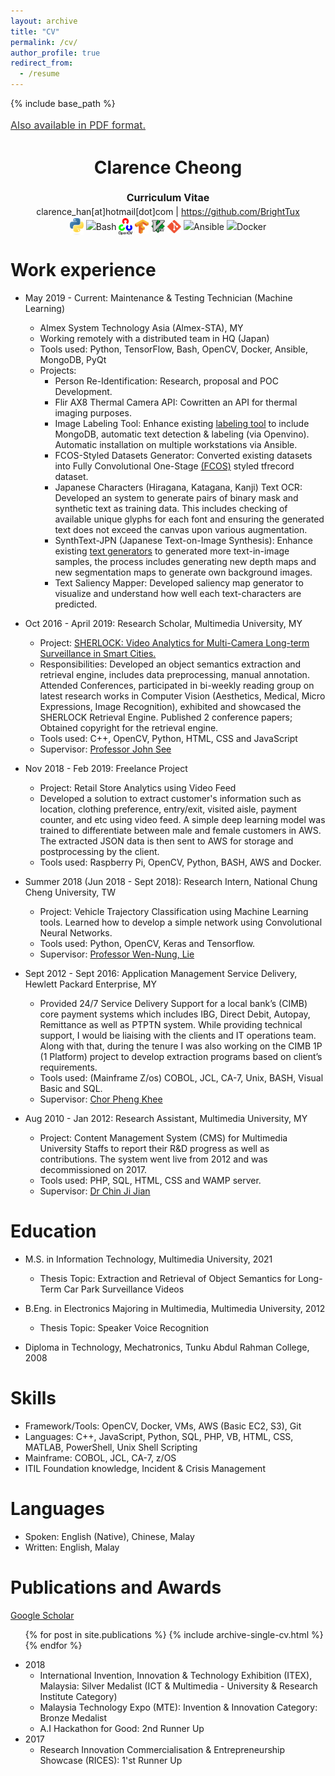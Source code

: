 ```yaml
---
layout: archive
title: "CV"
permalink: /cv/
author_profile: true
redirect_from:
  - /resume
---
```


{% include base_path %}

<a style="line-height: 1.5;" href="https://github.com/BrightTux/brighttux.github.io/raw/master/files/cv.pdf"><span style="color: #333333;"><span id="printThis" style="font-size: medium;">Also available in PDF format.</span></span></a>

<h1 class="western" align="center"><b>Clarence Cheong</b></h1>
<p style="line-height: 1.5;" align="center"><span style="font-size: medium;"><b>Curriculum Vitae</b> </span> <br>
clarence_han[at]hotmail[dot]com | <a href="https://github.com/BrightTux">https://github.com/BrightTux</a> <br>

<img align="center" alt="Python" width="22px" src="https://raw.githubusercontent.com/BrightTux/brighttux/master/icons/python-logo-generic.svg"/>
<img align="center" alt="Bash" width="22px" src="https://raw.githubusercontent.com/odb/official-bash-logo/master/assets/Logos/Icons/PNG/24x24.png"/>
<img align="center" alt="OpenCV" width="22px" src="https://raw.githubusercontent.com/BrightTux/brighttux/master/icons/487px-OpenCV_Logo_with_text_svg_version.svg.png"/>
<img align="center" alt="Tensorflow" width="22px" src="https://raw.githubusercontent.com/BrightTux/brighttux/master/icons/Tensorflow_logo.svg"/>
<img align="center" alt="Vim" width="22px" src="https://raw.githubusercontent.com/BrightTux/brighttux/master/icons/Vimlogo.svg" />
<img align="center" alt="Git" width="22px" src="https://raw.githubusercontent.com/BrightTux/brighttux/master/icons/512px-Git-logo.svg.png"/>
<img align="center" alt="Ansible" width="22px" src="https://upload.wikimedia.org/wikipedia/commons/thumb/2/24/Ansible_logo.svg/256px-Ansible_logo.svg.png"/> 
<img align="center" alt="Docker" width="22px" src="https://www.docker.com/sites/default/files/d8/2019-07/vertical-logo-monochromatic.png"/>

</p>

<script>
console.log("Use printcv() to set certain elements to hidden");

function printcv()
{
  console.log("function printcv called");
  
  document.getElementById("printThis").style.visibility = "hidden"; 
  document.getElementsByClassName("page__title")[0].style.visibility = "hidden";
  document.getElementsByClassName("btn btn--inverse")[0].style.visibility = "hidden";
  document.getElementById("publicationslist").style.visibility = "hidden";
  document.getElementsByClassName("author__avatar")[0].style.visibility ="hidden";
  document.getElementsByClassName("author__name")[0].style.visibility ="hidden";
  document.getElementsByClassName("author__bio")[0].style.visibility ="hidden";
  
  document.getElementById("printThis").style.display= "none";
  document.getElementsByClassName("page__title")[0].style.display= "none";
  document.getElementsByClassName("btn btn--inverse")[0].style.display= "none";
  document.getElementById("publicationslist").style.display= "none";
  document.getElementsByClassName("author__avatar")[0].style.display= "none";
  document.getElementsByClassName("author__name")[0].style.display= "none";
  document.getElementsByClassName("author__bio")[0].style.display= "none";
  document.getElementsByClassName("page__footer")[0].style.display= "none";

  
  console.log("Remember to change the scale to 72% before printing - use Chrome/Linux");

  var printContents = document.getElementByClassName("archive").innerHTML;
     var originalContents = document.body.innerHTML;

     document.body.innerHTML = printContents;

     window.print();

     document.body.innerHTML = originalContents;

};
  
</script>

Work experience
======
* May 2019 - Current: Maintenance & Testing Technician (Machine Learning)
  * Almex System Technology Asia (Almex-STA), MY 
  * Working remotely with a distributed team in HQ (Japan)
  * Tools used: Python, TensorFlow, Bash, OpenCV, Docker, Ansible, MongoDB, PyQt
  * Projects: 
      * Person Re-Identification: Research, proposal and POC Development.
      * Flir AX8 Thermal Camera API: Cowritten an API for thermal imaging purposes.
      * Image Labeling Tool: Enhance existing [labeling tool](https://github.com/tzutalin/labelImg) to include MongoDB, automatic text detection & labeling (via Openvino). Automatic installation on multiple workstations via Ansible.
      * FCOS-Styled Datasets Generator: Converted existing datasets into Fully Convolutional One-Stage [(FCOS)](https://arxiv.org/abs/1904.01355) styled tfrecord dataset. 
      * Japanese Characters (Hiragana, Katagana, Kanji) Text OCR: Developed an system to generate pairs of binary mask and synthetic text as training data. This includes checking of available unique glyphs for each font and ensuring the generated text does not exceed the canvas upon various augmentation. 
      * SynthText-JPN (Japanese Text-on-Image Synthesis): Enhance existing [text generators](https://github.com/gachiemchiep/SynthText) to generated more text-in-image samples, the process includes generating new depth maps and new segmentation maps to generate own background images. 
      * Text Saliency Mapper: Developed saliency map generator to visualize and understand how well each text-characters are predicted. 

* Oct 2016 - April 2019: Research Scholar, Multimedia University, MY
  * Project: [SHERLOCK: Video Analytics for Multi-Camera Long-term Surveillance in Smart Cities.](https://www.youtube.com/watch?v=x_UJIOEBusw) 
  * Responsibilities: Developed an object semantics extraction and retrieval engine, includes data preprocessing, manual annotation. Attended Conferences, participated in bi-weekly reading group on latest research works in Computer Vision (Aesthetics, Medical, Micro Expressions, Image Recognition), exhibited and showcased the SHERLOCK Retrieval Engine. Published 2 conference papers; Obtained copyright for the retrieval engine.
  * Tools used: C++, OpenCV, Python, HTML, CSS and JavaScript
  * Supervisor: [Professor John See](https://mmuexpert.mmu.edu.my/johnsee)
  
* Nov 2018 - Feb 2019: Freelance Project
  * Project: Retail Store Analytics using Video Feed 
  * Developed a solution to extract customer's information such as location, clothing preference, entry/exit, visited aisle, payment counter, and etc using video feed. A simple deep learning model was trained to differentiate between male and female customers in AWS. The extracted JSON data is then sent to AWS for storage and postprocessing by the client.
  * Tools used: Raspberry Pi, OpenCV, Python, BASH, AWS and Docker. 

* Summer 2018 (Jun 2018 - Sept 2018): Research Intern, National Chung Cheng University, TW
  * Project: Vehicle Trajectory Classification using Machine Learning tools. Learned how to develop a simple network using Convolutional Neural Networks.
  * Tools used: Python, OpenCV, Keras and Tensorflow.
  * Supervisor: [Professor Wen-Nung, Lie](http://www.dsp.ee.ccu.edu.tw/wnlie/)
  
* Sept 2012 - Sept 2016: Application Management Service Delivery, Hewlett Packard Enterprise, MY
  * Provided 24/7 Service Delivery Support for a local bank’s (CIMB) core payment systems which includes IBG, Direct Debit, Autopay, Remittance as well as PTPTN system. While providing technical support, I would be liaising with the clients and IT operations team. Along with that, during the tenure I was also working on the CIMB 1P (1 Platform) project to develop extraction programs based on client’s requirements.
  * Tools used: (Mainframe Z/os) COBOL, JCL, CA-7, Unix, BASH, Visual Basic and SQL.
  * Supervisor: [Chor Pheng Khee](https://my.linkedin.com/in/chor-pheng-khee-652685133)

* Aug 2010 - Jan 2012: Research Assistant, Multimedia University, MY
  * Project: Content Management System (CMS) for Multimedia University Staffs to report their R&D progress as well as contributions. The system went live from 2012 and was decommissioned on 2017.
  * Tools used: PHP, SQL, HTML, CSS and WAMP server.
  * Supervisor: [Dr Chin Ji Jian](https://mmuexpert.mmu.edu.my/jjchin)
  

Education
======
* M.S. in Information Technology, Multimedia University, 2021
  * Thesis Topic: Extraction and Retrieval of Object Semantics for Long-Term Car Park Surveillance Videos

* B.Eng. in Electronics Majoring in Multimedia, Multimedia University, 2012
  * Thesis Topic: Speaker Voice Recognition

* Diploma in Technology, Mechatronics, Tunku Abdul Rahman College, 2008


Skills
======
* Framework/Tools: OpenCV, Docker, VMs, AWS (Basic EC2, S3), Git
* Languages: C++, JavaScript, Python, SQL, PHP, VB, HTML, CSS, MATLAB, PowerShell, Unix Shell Scripting
* Mainframe: COBOL, JCL, CA-7, z/OS
* ITIL Foundation knowledge, Incident & Crisis Management

Languages
======
* Spoken: English (Native), Chinese, Malay
* Written: English, Malay
  
Publications and Awards
======
<a id="publicationslist" href="https://scholar.google.com/citations?user=z8n5LTEAAAAJ&hl=en">Google Scholar</a>
  <ul>{% for post in site.publications %}
    {% include archive-single-cv.html %}
  {% endfor %}</ul>

* 2018
  * International Invention, Innovation & Technology Exhibition (ITEX), Malaysia: Silver Medalist (ICT & Multimedia - University & Research Institute Category)
  * Malaysia Technology Expo (MTE): Invention & Innovation Category: Bronze Medalist
  * A.I Hackathon for Good: 2nd Runner Up
* 2017
  * Research Innovation Commercialisation & Entrepreneurship Showcase (RICES): 1'st Runner Up 
